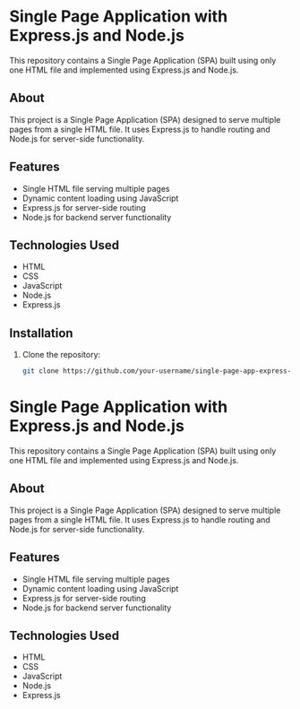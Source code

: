 # Single Page Application with Express.js and Node.js

This repository contains a Single Page Application (SPA) built using only one HTML file and implemented using Express.js and Node.js.

## About

This project is a Single Page Application (SPA) designed to serve multiple pages from a single HTML file. It uses Express.js to handle routing and Node.js for server-side functionality.

## Features

- Single HTML file serving multiple pages
- Dynamic content loading using JavaScript
- Express.js for server-side routing
- Node.js for backend server functionality

## Technologies Used

- HTML
- CSS
- JavaScript
- Node.js
- Express.js

## Installation

1. Clone the repository:

   ```bash
   git clone https://github.com/your-username/single-page-app-express-node.git
# Single Page Application with Express.js and Node.js

This repository contains a Single Page Application (SPA) built using only one HTML file and implemented using Express.js and Node.js.

## About

This project is a Single Page Application (SPA) designed to serve multiple pages from a single HTML file. It uses Express.js to handle routing and Node.js for server-side functionality.

## Features

- Single HTML file serving multiple pages
- Dynamic content loading using JavaScript
- Express.js for server-side routing
- Node.js for backend server functionality

## Technologies Used

- HTML
- CSS
- JavaScript
- Node.js
- Express.js


